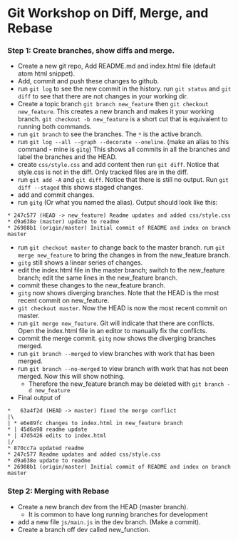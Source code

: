 # Git Workshop on Diff, Merge, and Rebase

### Step 1: Create branches, show diffs and merge.

* Create a new git repo, Add README.md and index.html file (default atom html snippet).
* Add, commit and push these changes to github.
* run `git log` to see the new commit in the history.  run `git status` and `git diff` to see that there are not changes in your working dir.
* Create a topic branch `git branch new_feature` then `git checkout new_feature`.  This creates a new branch and makes it your working branch.
`git checkout -b new_feature` is a short cut that is equivalent to running both commands.
* run `git branch` to see the branches.  The `*` is the active branch.
* run `git log --all --graph --decorate --oneline`.  (make an alias to this command - mine is `gitg`) This shows all commits in all the branches and
label the branches and the HEAD.
* create `css/style.css` and add content then run `git diff`.  Notice that style.css is not in the diff.  Only tracked files are in the diff.
* run `git add -A` and `git diff`.  Notice that there is still no output.  Run `git diff --staged` this shows staged changes.
* add and commit changes.
* run `gitg` (Or what you named the alias).  Output should look like this:

```
* 247c577 (HEAD -> new_feature) Readme updates and added css/style.css
* d9a638e (master) update to readme
* 26988b1 (origin/master) Initial commit of README and index on branch master
```

* run `git checkout master` to change back to the master branch.  run `git merge new_feature` to bring the changes in from the new_feature branch.
* `gitg` still shows a linear series of changes.
* edit the index.html file in the master branch; switch to the new_feature branch; edit the same lines in the new_feature branch.
* commit these changes to the new_feature branch.
* `gitg` now shows diverging branches.  Note that the HEAD is the most recent commit on new_feature.
* `git checkout master`.  Now the HEAD is now the most recent commit on master.
* run `git merge new_feature`.  Git will indicate that there are conflicts.  Open the index.html file in an editor to manually fix the conflicts.
* commit the merge commit.  `gitg` now shows the diverging branches merged.
* run `git branch --merged` to view branches with work that has been merged.
* run `git branch --no-merged` to view branch with work that has not been merged.  Now this will show nothing.
  * Therefore the new_feature branch may be deleted with `git branch -d new_feature`
* Final output of

```
*   63a4f2d (HEAD -> master) fixed the merge conflict
|\  
| * e6e89fc changes to index.html in new_feature branch
* | 45d6a98 readme update
* | 47d5426 edits to index.html
|/  
* 870cc7a updated readme
* 247c577 Readme updates and added css/style.css
* d9a638e update to readme
* 26988b1 (origin/master) Initial commit of README and index on branch master
```

### Step 2: Merging with Rebase

* Create a new branch dev from the HEAD (master branch).
  * It is common to have long running branches for development
* add a new file `js/main.js` in the dev branch. (Make a commit).
* Create a branch off dev called new_function.
